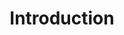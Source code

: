 ---
layout: default
title:  "Introduction"
category: enterprise
summary: "We are delivering a more supportive business environment, focused on delivering a competitive tax system, reducing costs for business and allowing more businesses to get the help they need to flourish."
index: 1
parent: enterprise
permalink: /enterprise/introduction/
---
